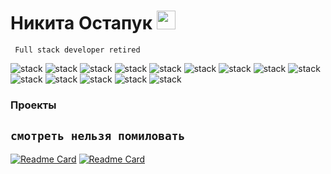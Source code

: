 # Никита Остапук <img src = 'https://media.giphy.com/media/hvRJCLFzcasrR4ia7z/giphy.gif' width = '30'/>
``` Full stack developer retired```


![stack](https://img.shields.io/badge/React-blue?logo=React&logoColor=white&style=for-the-badge)
![stack](https://img.shields.io/badge/Redux-purple?logo=Redux&logoColor=white&style=for-the-badge)
![stack](https://img.shields.io/badge/SASS-violet?logo=sass&logoColor=white&style=for-the-badge)
![stack](https://img.shields.io/badge/tailwindcss-darkblue?logo=tailwindcss&logoColor=white&style=for-the-badge)
![stack](https://img.shields.io/badge/javascript-orange?logo=javascript&logoColor=dark&style=for-the-badge)
![stack](https://img.shields.io/badge/dajngo-darkgreen?logo=django&logoColor=white&style=for-the-badge)
![stack](https://img.shields.io/badge/python-yellow?logo=python&logoColor=white&style=for-the-badge)
![stack](https://img.shields.io/badge/ReactRouter-red?logo=reactrouter&logoColor=white&style=for-the-badge)
![stack](https://img.shields.io/badge/neovim-darkgreen?logo=neovim&logoColor=dark&style=for-the-badge)
![stack](https://img.shields.io/badge/git-red?logo=git&logoColor=white&style=for-the-badge)
![stack](https://img.shields.io/badge/figma-lightcyan?logo=figma&logoColor=dark&style=for-the-badge)
![stack](https://img.shields.io/badge/illustrator-sienna?logo=adobe&logoColor=white&style=for-the-badge)
![stack](https://img.shields.io/badge/sqllite-lightcyan?logo=SQLite&logoColor=blue&style=for-the-badge)
![stack](https://img.shields.io/badge/Next_js-gray?logo=nextjs&logoColor=dark&style=for-the-badge)


### Проекты 
```смотреть нельзя помиловать```
---
[![Readme Card](https://github-readme-stats.vercel.app/api/pin/?username=ostinweb&repo=router&theme=onedark)](https://github.com/ostinweb/router)
[![Readme Card](https://github-readme-stats.vercel.app/api/pin/?username=ostinweb&repo=nextjs-blog&theme=onedark)](https://github.com/ostinweb/nextjs-blog)
